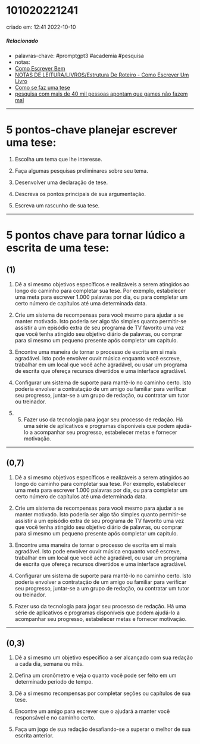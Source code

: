 # 101020221241
criado em: 12:41 2022-10-10

##### Relacionado
- palavras-chave: #promptgpt3 #academia #pesquisa 
- notas: 
- [Como Escrever Bem](Como%20Escrever%20Bem.md)
- [NOTAS DE LEITURA/LIVROS/Estrutura De Roteiro - Como Escrever Um Livro](NOTAS%20DE%20LEITURA/LIVROS/Estrutura%20De%20Roteiro%20-%20Como%20Escrever%20Um%20Livro)
- [Como se faz uma tese](../4%20-%20REF%20BIBLIOGRÁFICA/Como%20se%20faz%20uma%20tese.md)
- [pesquisa com mais de 40 mil pessoas apontam que games não fazem mal](pesquisa%20com%20mais%20de%2040%20mil%20pessoas%20apontam%20que%20games%20não%20fazem%20mal.md)

---
# 5 pontos-chave planejar escrever uma tese:

1. Escolha um tema que lhe interesse.

2. Faça algumas pesquisas preliminares sobre seu tema.

3. Desenvolver uma declaração de tese.

4. Descreva os pontos principais de sua argumentação.

5. Escreva um rascunho de sua tese.

---
# 5 pontos chave para tornar lúdico a escrita de uma tese:

## (1)

1. Dê a si mesmo objetivos específicos e realizáveis a serem atingidos ao longo do caminho para completar sua tese. Por exemplo, estabelecer uma meta para escrever 1.000 palavras por dia, ou para completar um certo número de capítulos até uma determinada data.

2. Crie um sistema de recompensas para você mesmo para ajudar a se manter motivado. Isto poderia ser algo tão simples quanto permitir-se assistir a um episódio extra de seu programa de TV favorito uma vez que você tenha atingido seu objetivo diário de palavras, ou comprar para si mesmo um pequeno presente após completar um capítulo.

3. Encontre uma maneira de tornar o processo de escrita em si mais agradável. Isto pode envolver ouvir música enquanto você escreve, trabalhar em um local que você ache agradável, ou usar um programa de escrita que ofereça recursos divertidos e uma interface agradável.

4. Configurar um sistema de suporte para mantê-lo no caminho certo. Isto poderia envolver a contratação de um amigo ou familiar para verificar seu progresso, juntar-se a um grupo de redação, ou contratar um tutor ou treinador.

5. 5. Fazer uso da tecnologia para jogar seu processo de redação. Há uma série de aplicativos e programas disponíveis que podem ajudá-lo a acompanhar seu progresso, estabelecer metas e fornecer motivação.
---

## (0,7)


1. Dê a si mesmo objetivos específicos e realizáveis a serem atingidos ao longo do caminho para completar sua tese. Por exemplo, estabelecer uma meta para escrever 1.000 palavras por dia, ou para completar um certo número de capítulos até uma determinada data.

2. Crie um sistema de recompensas para você mesmo para ajudar a se manter motivado. Isto poderia ser algo tão simples quanto permitir-se assistir a um episódio extra de seu programa de TV favorito uma vez que você tenha atingido seu objetivo diário de palavras, ou comprar para si mesmo um pequeno presente após completar um capítulo.

3. Encontre uma maneira de tornar o processo de escrita em si mais agradável. Isto pode envolver ouvir música enquanto você escreve, trabalhar em um local que você ache agradável, ou usar um programa de escrita que ofereça recursos divertidos e uma interface agradável.

4. Configurar um sistema de suporte para mantê-lo no caminho certo. Isto poderia envolver a contratação de um amigo ou familiar para verificar seu progresso, juntar-se a um grupo de redação, ou contratar um tutor ou treinador.

5. Fazer uso da tecnologia para jogar seu processo de redação. Há uma série de aplicativos e programas disponíveis que podem ajudá-lo a acompanhar seu progresso, estabelecer metas e fornecer motivação.

---
## (0,3)

1. Dê a si mesmo um objetivo específico a ser alcançado com sua redação a cada dia, semana ou mês.

2. Defina um cronômetro e veja o quanto você pode ser feito em um determinado período de tempo.

3. Dê a si mesmo recompensas por completar seções ou capítulos de sua tese.

4. Encontre um amigo para escrever que o ajudará a manter você responsável e no caminho certo.

5. Faça um jogo de sua redação desafiando-se a superar o melhor de sua escrita anterior.